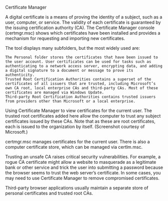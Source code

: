 

Certificate Manager

A digital certificate is a means of proving the identity of a subject, such as a user, computer, or service. The validity of each certificate is guaranteed by the issuing certification authority (CA). The Certificate Manager console (certmgr.msc) shows which certificates have been installed and provides a mechanism for requesting and importing new certificates.

The tool displays many subfolders, but the most widely used are:

    The Personal folder stores the certificates that have been issued to the user account. User certificates can be used for tasks such as authenticating to a network access server, encrypting data, and adding a digital signature to a document or message to prove its authenticity.
    Trusted Root Certification Authorities contains a superset of the certificates of all issuers that are trusted, including Microsoft’s own CA root, local enterprise CAs and third-party CAs. Most of these certificates are managed via Windows Update.
    Third-party Root Certification Authorities contains trusted issuers from providers other than Microsoft or a local enterprise.

Using Certificate Manager to view certificates for the current user. The trusted root certificates added here allow the computer to trust any subject certificates issued by these CAs. Note that as these are root certificates, each is issued to the organization by itself. (Screenshot courtesy of Microsoft.)

certmgr.msc manages certificates for the current user. There is also a computer certificate store, which can be managed via certlm.msc.

Trusting an unsafe CA raises critical security vulnerabilities. For example, a rogue CA certificate might allow a website to masquerade as a legitimate bank or other service and trick the user into submitting a password because the browser seems to trust the web server’s certificate. In some cases, you may need to use Certificate Manager to remove compromised certificates.

Third-party browser applications usually maintain a separate store of personal certificates and trusted root CAs.
